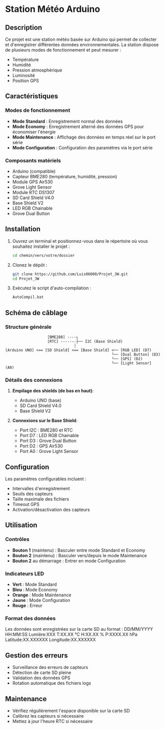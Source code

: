 # Station Météo Arduino

## Description
Ce projet est une station météo basée sur Arduino qui permet de collecter et d'enregistrer différentes données environnementales. La station dispose de plusieurs modes de fonctionnement et peut mesurer :

- Température
- Humidité
- Pression atmosphérique
- Luminosité
- Position GPS

## Caractéristiques

### Modes de fonctionnement
- **Mode Standard** : Enregistrement normal des données
- **Mode Economy** : Enregistrement alterné des données GPS pour économiser l'énergie
- **Mode Maintenance** : Affichage des données en temps réel sur le port série
- **Mode Configuration** : Configuration des paramètres via le port série

### Composants matériels
- Arduino (compatible)
- Capteur BME280 (température, humidité, pression)
- Module GPS Air530
- Grove Light Sensor
- Module RTC DS1307
- SD Card Shield V4.0
- Base Shield V2
- LED RGB Chainable
- Grove Dual Button

## Installation

1. Ouvrez un terminal et positionnez-vous dans le répertoire où vous souhaitez installer le projet :
   ```bash
   cd chemin/vers/votre/dossier
   ```

2. Clonez le dépôt :
   ```bash
   git clone https://github.com/Luis06000/Projet_3W.git
   cd Projet_3W
   ```

3. Exécutez le script d'auto-compilation :
   ```bash
   AutoCompil.bat
   ```

## Schéma de câblage

### Structure générale
```
                   [BME280] ----┐
                   [RTC] -------├── I2C (Base Shield)
                               │
[Arduino UNO] <== [SD Shield] <== [Base Shield] <── [RGB LED] (D7)
                                                └── [Dual Button] (D3)
                                                └── [GPS] (D2)
                                                └── [Light Sensor] (A0)
```

### Détails des connexions
1. **Empilage des shields (de bas en haut)**:
   - Arduino UNO (base)
   - SD Card Shield V4.0
   - Base Shield V2

2. **Connexions sur le Base Shield**:
   - Port I2C : BME280 et RTC
   - Port D7 : LED RGB Chainable
   - Port D3 : Grove Dual Button
   - Port D2 : GPS Air530
   - Port A0 : Grove Light Sensor

## Configuration

Les paramètres configurables incluent :
- Intervalles d'enregistrement
- Seuils des capteurs
- Taille maximale des fichiers
- Timeout GPS
- Activation/désactivation des capteurs

## Utilisation

### Contrôles
- **Bouton 1** (maintenu) : Basculer entre mode Standard et Economy
- **Bouton 2** (maintenu) : Basculer vers/depuis le mode Maintenance
- **Bouton 2** au démarrage : Entrer en mode Configuration

### Indicateurs LED
- **Vert** : Mode Standard
- **Bleu** : Mode Economy
- **Orange** : Mode Maintenance
- **Jaune** : Mode Configuration
- **Rouge** : Erreur

### Format des données
Les données sont enregistrées sur la carte SD au format :
DD/MM/YYYY HH:MM:SS Lumière:XXX T:XX.XX °C H:XX.XX % P:XXXX.XX hPa Latitude:XX.XXXXXX Longitude:XX.XXXXXX

## Gestion des erreurs
- Surveillance des erreurs de capteurs
- Détection de carte SD pleine
- Validation des données GPS
- Rotation automatique des fichiers logs

## Maintenance
- Vérifiez régulièrement l'espace disponible sur la carte SD
- Calibrez les capteurs si nécessaire
- Mettez à jour l'heure RTC si nécessaire
